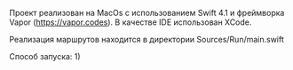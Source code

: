 


Проект реализован на MacOs с использованием Swift 4.1 и фреймворка Vapor (https://vapor.codes). В качестве IDE использован XCode.

Реализация маршрутов находится в директории Sources/Run/main.swift

Способ запуска:
1) 

